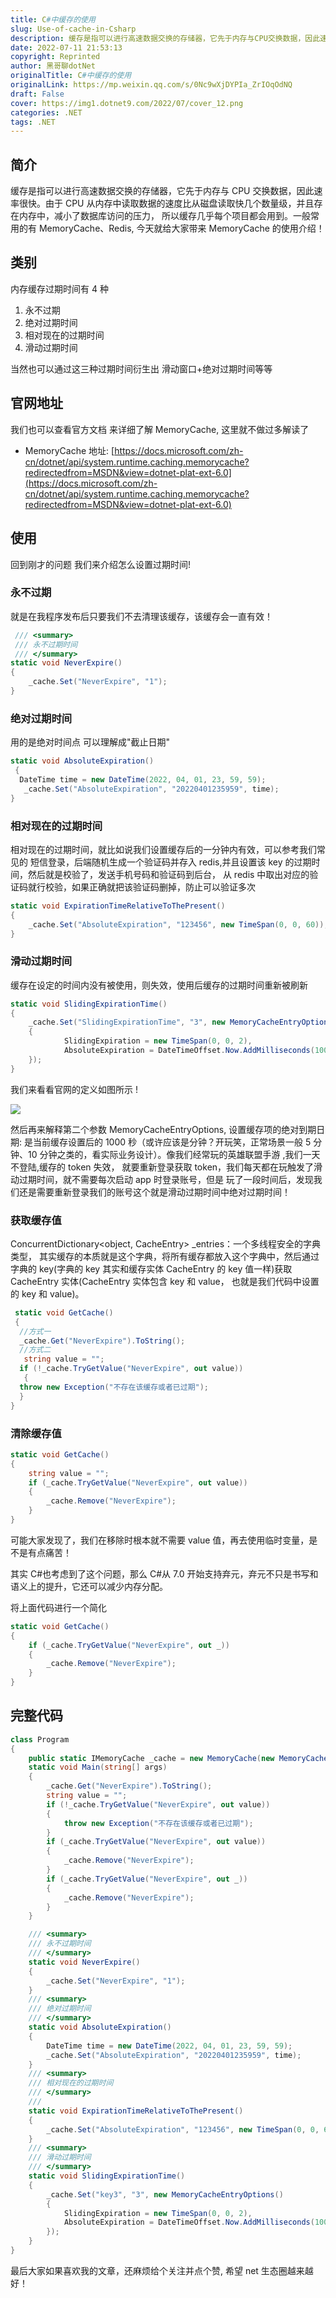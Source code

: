 ```yaml
---
title: C#中缓存的使用
slug: Use-of-cache-in-Csharp
description: 缓存是指可以进行高速数据交换的存储器，它先于内存与CPU交换数据，因此速率很快。
date: 2022-07-11 21:53:13
copyright: Reprinted
author: 黑哥聊dotNet
originalTitle: C#中缓存的使用
originalLink: https://mp.weixin.qq.com/s/0Nc9wXjDYPIa_ZrIOqOdNQ
draft: False
cover: https://img1.dotnet9.com/2022/07/cover_12.png
categories: .NET
tags: .NET
---
```


## 简介

缓存是指可以进行高速数据交换的存储器，它先于内存与 CPU 交换数据，因此速率很快。由于 CPU 从内存中读取数据的速度比从磁盘读取快几个数量级，并且存在内存中，减小了数据库访问的压力， 所以缓存几乎每个项目都会用到。一般常用的有 MemoryCache、Redis, 今天就给大家带来 MemoryCache 的使用介绍！

## 类别

内存缓存过期时间有 4 种

1. 永不过期
2. 绝对过期时间
3. 相对现在的过期时间
4. 滑动过期时间

当然也可以通过这三种过期时间衍生出 滑动窗口+绝对过期时间等等

## 官网地址

我们也可以查看官方文档 来详细了解 MemoryCache, 这里就不做过多解读了

- MemoryCache 地址: [https://docs.microsoft.com/zh-cn/dotnet/api/system.runtime.caching.memorycache?redirectedfrom=MSDN&view=dotnet-plat-ext-6.0](https://docs.microsoft.com/zh-cn/dotnet/api/system.runtime.caching.memorycache?redirectedfrom=MSDN&view=dotnet-plat-ext-6.0)

## 使用

回到刚才的问题 我们来介绍怎么设置过期时间!

### 永不过期

就是在我程序发布后只要我们不去清理该缓存，该缓存会一直有效！

```csharp
 /// <summary>
 /// 永不过期时间
 /// </summary>
static void NeverExpire()
{
    _cache.Set("NeverExpire", "1");
}
```

### 绝对过期时间

用的是绝对时间点 可以理解成"截止日期"

```csharp
static void AbsoluteExpiration()
 {
  DateTime time = new DateTime(2022, 04, 01, 23, 59, 59);
   _cache.Set("AbsoluteExpiration", "20220401235959", time);
}
```

### 相对现在的过期时间

相对现在的过期时间，就比如说我们设置缓存后的一分钟内有效，可以参考我们常见的 短信登录，后端随机生成一个验证码并存入 redis,并且设置该 key 的过期时间，然后就是校验了，发送手机号码和验证码到后台， 从 redis 中取出对应的验证码就行校验，如果正确就把该验证码删掉，防止可以验证多次

```csharp
static void ExpirationTimeRelativeToThePresent()
{
    _cache.Set("AbsoluteExpiration", "123456", new TimeSpan(0, 0, 60));
}
```

### 滑动过期时间

缓存在设定的时间内没有被使用，则失效，使用后缓存的过期时间重新被刷新

```csharp
static void SlidingExpirationTime()
{
    _cache.Set("SlidingExpirationTime", "3", new MemoryCacheEntryOptions()
    {
            SlidingExpiration = new TimeSpan(0, 0, 2),
            AbsoluteExpiration = DateTimeOffset.Now.AddMilliseconds(1000)
    });
}
```

我们来看看官网的定义如图所示 !

![](https://img1.dotnet9.com/2022/07/1201.png)

然后再来解释第二个参数 MemoryCacheEntryOptions, 设置缓存项的绝对到期日期: 是当前缓存设置后的 1000 秒（或许应该是分钟？开玩笑，正常场景一般 5 分钟、10 分钟之类的，看实际业务设计）。像我们经常玩的英雄联盟手游 ,我们一天不登陆,缓存的 token 失效， 就要重新登录获取 token，我们每天都在玩触发了滑动过期时间，就不需要每次启动 app 时登录账号，但是 玩了一段时间后，发现我们还是需要重新登录我们的账号这个就是滑动过期时间中绝对过期时间！

### 获取缓存值

ConcurrentDictionary<object, CacheEntry> \_entries：一个多线程安全的字典类型， 其实缓存的本质就是这个字典，将所有缓存都放入这个字典中，然后通过字典的 key(字典的 key 其实和缓存实体 CacheEntry 的 key 值一样)获取 CacheEntry 实体(CacheEntry 实体包含 key 和 value， 也就是我们代码中设置的 key 和 value)。

```csharp
 static void GetCache()
 {
  //方式一
  _cache.Get("NeverExpire").ToString();
  //方式二
   string value = "";
  if (!_cache.TryGetValue("NeverExpire", out value))
   {
  throw new Exception("不存在该缓存或者已过期");
  }
}
```

### 清除缓存值

```csharp
static void GetCache()
{
    string value = "";
    if (_cache.TryGetValue("NeverExpire", out value))
    {
        _cache.Remove("NeverExpire");
    }
}
```

可能大家发现了，我们在移除时根本就不需要 value 值，再去使用临时变量，是不是有点痛苦！

其实 C#也考虑到了这个问题，那么 C#从 7.0 开始支持弃元，弃元不只是书写和语义上的提升，它还可以减少内存分配。

将上面代码进行一个简化

```csharp
static void GetCache()
{
    if (_cache.TryGetValue("NeverExpire", out _))
    {
        _cache.Remove("NeverExpire");
    }
}
```

## 完整代码

```csharp
class Program
{
    public static IMemoryCache _cache = new MemoryCache(new MemoryCacheOptions());
    static void Main(string[] args)
    {
        _cache.Get("NeverExpire").ToString();
        string value = "";
        if (!_cache.TryGetValue("NeverExpire", out value))
        {
            throw new Exception("不存在该缓存或者已过期");
        }
        if (_cache.TryGetValue("NeverExpire", out value))
        {
            _cache.Remove("NeverExpire");
        }
        if (_cache.TryGetValue("NeverExpire", out _))
        {
            _cache.Remove("NeverExpire");
        }
    }

    /// <summary>
    /// 永不过期时间
    /// </summary>
    static void NeverExpire()
    {
        _cache.Set("NeverExpire", "1");
    }
    /// <summary>
    /// 绝对过期时间
    /// </summary>
    static void AbsoluteExpiration()
    {
        DateTime time = new DateTime(2022, 04, 01, 23, 59, 59);
        _cache.Set("AbsoluteExpiration", "20220401235959", time);
    }
    /// <summary>
    /// 相对现在的过期时间
    /// </summary>
    ///
    static void ExpirationTimeRelativeToThePresent()
    {
        _cache.Set("AbsoluteExpiration", "123456", new TimeSpan(0, 0, 60));
    }
    /// <summary>
    /// 滑动过期时间
    /// </summary>
    static void SlidingExpirationTime()
    {
        _cache.Set("key3", "3", new MemoryCacheEntryOptions()
        {
            SlidingExpiration = new TimeSpan(0, 0, 2),
            AbsoluteExpiration = DateTimeOffset.Now.AddMilliseconds(1000)
        });
    }
}
```

最后大家如果喜欢我的文章，还麻烦给个关注并点个赞, 希望 net 生态圈越来越好！
